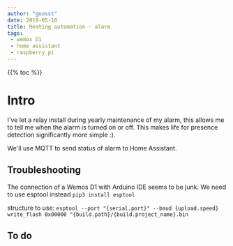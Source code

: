 ```yaml
---
author: "goosst"
date: 2019-05-10
title: Heating automation - alarm
tags:
 - wemos D1
 - home assistant
 - raspberry pi
---
```


{{% toc %}}

# Intro

I've let a relay install during yearly maintenance of my alarm, this allows me to tell me when the alarm is turned on or off. This makes life for presence detection significantly more simple :). 

We'll use MQTT to send status of alarm to Home Assistant. 

## Troubleshooting

The connection of a Wemos D1 with Arduino IDE seems to be junk. We need to use esptool instead
`pip3 install esptool`

structure to use:
`esptool --port "{serial.port}" --baud {upload.speed} write_flash 0x00000 "{build.path}/{build.project_name}.bin`

## To do

